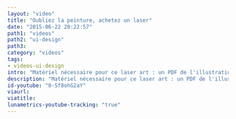 ```yaml
---
layout: "video"
title: "Oubliez la peinture, achetez un laser"
date: "2015-06-22 20:22:57"
path1: "videos"
path2: "ui-design"
path3:
category: "videos"
tags:
- videos-ui-design
intro: "Matériel nécessaire pour ce laser art : un PDF de l'illustration importé directement dans l'application contrôlant le laser + un clavier avec une touche <em>Enter</em>."
description: "Matériel nécessaire pour ce laser art : un PDF de l'illustration importé directement dans l'application contrôlant le laser + un clavier avec une touche Enter"
id-youtube: "0-Sf8ohG2aY"
viaurl:
viatitle:
lunametrics-youtube-tracking: "true"
---
```

